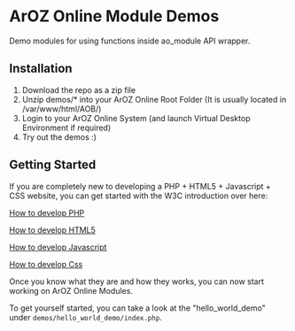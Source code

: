 # ArOZ Online Module Demos
Demo modules for using functions inside ao_module API wrapper.

## Installation
1. Download the repo as a zip file
2. Unzip demos/* into your ArOZ Online Root Folder (It is usually located in /var/www/html/AOB/)
3. Login to your ArOZ Online System (and launch Virtual Desktop Environment if required)
4. Try out the demos :)

## Getting Started
If you are completely new to developing a PHP + HTML5 + Javascript + CSS website, you can get started with the W3C introduction over here:

[How to develop PHP](https://www.w3schools.com/php/)

[How to develop HTML5](https://www.w3schools.com/html/)

[How to develop Javascript](https://www.w3schools.com/js/)

[How to develop Css](https://www.w3schools.com/css/)

Once you know what they are and how they works, you can now start working on ArOZ Online Modules.

To get yourself started, you can take a look at the "hello_world_demo" under ```demos/hello_world_demo/index.php```.

